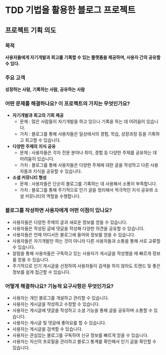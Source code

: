 # TDD 기법을 활용한 블로그 프로젝트
## 프로젝트 기획 의도

### 목적
**사용자들에게 자기개발과 회고를 기록할 수 있는 플랫폼을 제공하며, 사용자 간의 공유할 수 있다.**

### 주요 고객
**성장하는 사람, 기록하는 사람, 공유하는 사람**

### 어떤 문제를 해결하나요? 이 프로젝트의 가치는 무엇인가요?
- **자기개발과 회고의 기회 제공**  
   - 문제 : 많은 사람들이 자기개발을 하고 있으나 기록을 하는 데 어려움이 있습니다.
   - 가치 : 블로그를 통해 사용자들은 일상에서의 경험, 학습, 성장과정 등을 기록하고 회고할 수 있습니다.
- **다양한 주제의 지식 공유**  
   - 문제 : 사용자들은 각자 전문 분야나 취미, 경험 등 다양한 주제를 공유하는 데 어려움이 있습니다.
   - 가치 : 블로그를 통해 사용자들은 다양한 주제에 대한 글을 작성하고 다른 사용자들과 지식을 공유할 수 있습니다.
- **소셜 커뮤니티 형성**  
   - 문제 : 사용자들은 단순히 블로그를 기록하는 데 사용해서 소통이 부족합니다.
   - 가치 : 블로그를 통해 주기적으로 인기 글을 정리해서 적극적인 지식 공유와 소셜 커뮤니티의 역할을 수행합니다.

### 블로그를 작성하면 사용자에게 어떤 이점이 있나요?
- 사용자들은 다양한 주제의 글과 새로운 정보를 얻을 수 있습니다.
- 사용자들은 작성된 글에 댓글을 작성해 다양한 의견을 공유할 수 있습니다.
- 사용자들은 언제 어디서든 블로그에 들어와 정보를 얻을 수 있습니다.
- 사용자들은 자기개발만 하는 것이 아니라 다른 사용자들과 소통을 통해 서로 교류할 수 있습니다.
- 알람을 통해 사용자들은 구독하고 있는 사용자가 게시글을 작성했을 때 빠르게 정보를 얻을 수 있습니다.
- 주기적으로 인기 게시글을 선정하여 사용자들이 검색을 하지 않아도 트랜드 및 좋은 정보를 쉽게 접근할 수 있습니다.

### 어떻게 해결하나요? 기능적 요구사항은 무엇인가요?
- 사용자는 개인 블로그를 개설하고 관리할 수 있습니다.
- 사용자는 게시글을 작성하고 수정할 수 있습니다.
- 사용자는 게시글에 댓글을 작성하고 소셜 기능을 통해 글을 공유하며 소통할 수 있습니다.
- 사용자는 게시글 및 댓글에 좋아요를 할 수 있습니다.
- 사용자는 게시글을 검색할 수 있습니다.
- 사용자는 관심있는 블로그를 구독하여 신규 정보를 빠르게 얻을 수 있습니다.
- 사용자는 자신의 프로필을 관리하고 블로그 통계를 확인해서 인기 글을 확인할 수 있습니다.